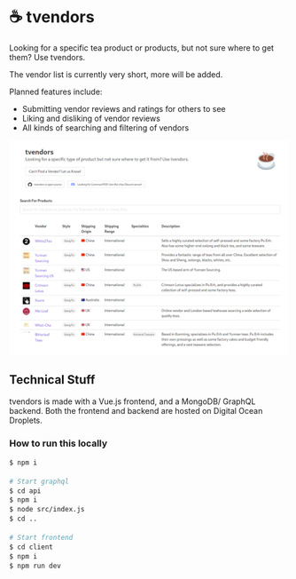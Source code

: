 # ☕ tvendors

Looking for a specific tea product or products, but not sure where to get them? Use tvendors.

The vendor list is currently very short, more will be added.

Planned features include:
 - Submitting vendor reviews and ratings for others to see
 - Liking and disliking of vendor reviews
 - All kinds of searching and filtering of vendors

![Screenshot of tvendors](screenshot.png)

## Technical Stuff
tvendors is made with a Vue.js frontend, and a MongoDB/ GraphQL backend. Both the frontend and backend are hosted on Digital Ocean Droplets.

### How to run this locally
``` bash
$ npm i

# Start graphql
$ cd api
$ npm i
$ node src/index.js
$ cd ..

# Start frontend
$ cd client
$ npm i
$ npm run dev
```